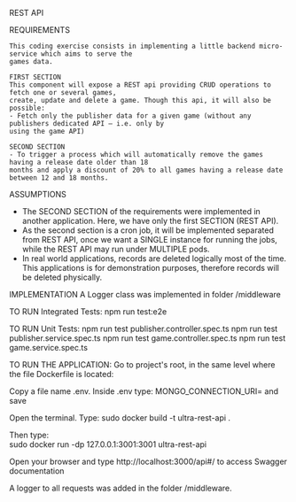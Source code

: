 REST API

REQUIREMENTS

    This coding exercise consists in implementing a little backend micro-service which aims to serve the
    games data.

    FIRST SECTION
    This component will expose a REST api providing CRUD operations to fetch one or several games,
    create, update and delete a game. Though this api, it will also be possible:
    - Fetch only the publisher data for a given game (without any publishers dedicated API – i.e. only by
    using the game API)

    SECOND SECTION
    - To trigger a process which will automatically remove the games having a release date older than 18
    months and apply a discount of 20% to all games having a release date between 12 and 18 months.


ASSUMPTIONS
- The SECOND SECTION of the requirements were implemented in another application. Here, we have only the first SECTION (REST API).
- As the second section is a cron job, it will be implemented separated from REST API, once we want a SINGLE instance for running the jobs, while the REST API may run under MULTIPLE pods.
- In real world applications, records are deleted logically most of the time. This applications is for demonstration purposes, therefore records will be deleted physically.

IMPLEMENTATION
A Logger class was implemented in folder /middleware

TO RUN Integrated Tests:
npm run test:e2e

TO RUN Unit Tests:
npm run test publisher.controller.spec.ts
npm run test publisher.service.spec.ts
npm run test game.controller.spec.ts
npm run test game.service.spec.ts


TO RUN THE APPLICATION:
Go to project's root, in the same level where the file Dockerfile is located:

Copy a file name .env. Inside .env type:
MONGO_CONNECTION_URI=<mongodb connection string you have access> 
and save

Open the terminal. Type:
  sudo docker build -t ultra-rest-api .

Then type:  
  sudo docker run -dp 127.0.0.1:3001:3001 ultra-rest-api


Open your browser and type http://localhost:3000/api#/ to access Swagger documentation

A logger to all requests was added in the folder /middleware.  





